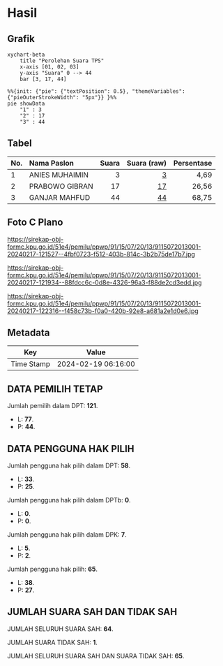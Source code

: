 # Hasil

## Grafik

```mermaid
xychart-beta
    title "Perolehan Suara TPS"
    x-axis [01, 02, 03]
    y-axis "Suara" 0 --> 44
    bar [3, 17, 44]
```

```mermaid
%%{init: {"pie": {"textPosition": 0.5}, "themeVariables": {"pieOuterStrokeWidth": "5px"}} }%%
pie showData
    "1" : 3
    "2" : 17
    "3" : 44
```

## Tabel

| No. | Nama Paslon    | Suara | Suara (raw) | Persentase |
|:--- |:-------------- | -----:| -----------:| ----------:|
| 1   | ANIES MUHAIMIN | 3     | [3][p-1]    | 4,69       |
| 2   | PRABOWO GIBRAN | 17    | [17][p-2]   | 26,56      |
| 3   | GANJAR MAHFUD  | 44    | [44][p-3]   | 68,75      |


[p-1]: https://github.com/gigit-pemilu/pemilu-2024-91-papua/blob/main/pilpres/hitung-suara/sub/91-papua/sub/15-waropen/sub/07-risei-sayati/sub/2013-aimasi/sub/001-tps/sub/paslon-1.txt
[p-2]: https://github.com/gigit-pemilu/pemilu-2024-91-papua/blob/main/pilpres/hitung-suara/sub/91-papua/sub/15-waropen/sub/07-risei-sayati/sub/2013-aimasi/sub/001-tps/sub/paslon-2.txt
[p-3]: https://github.com/gigit-pemilu/pemilu-2024-91-papua/blob/main/pilpres/hitung-suara/sub/91-papua/sub/15-waropen/sub/07-risei-sayati/sub/2013-aimasi/sub/001-tps/sub/paslon-3.txt

## Foto C Plano

https://sirekap-obj-formc.kpu.go.id/51e4/pemilu/ppwp/91/15/07/20/13/9115072013001-20240217-121527--4fbf0723-f512-403b-814c-3b2b75de17b7.jpg

https://sirekap-obj-formc.kpu.go.id/51e4/pemilu/ppwp/91/15/07/20/13/9115072013001-20240217-121934--88fdcc6c-0d8e-4326-96a3-f88de2cd3edd.jpg

https://sirekap-obj-formc.kpu.go.id/51e4/pemilu/ppwp/91/15/07/20/13/9115072013001-20240217-122316--f458c73b-f0a0-420b-92e8-a681a2e1d0e6.jpg


## Metadata

| Key        | Value               |
| ---------- | ------------------- |
| Time Stamp | 2024-02-19 06:16:00 |


## DATA PEMILIH TETAP

Jumlah pemilih dalam DPT: **121**.
 * L: **77**.
 * P: **44**.

## DATA PENGGUNA HAK PILIH

Jumlah pengguna hak pilih dalam DPT: **58**.
 * L: **33**.
 * P: **25**.

Jumlah pengguna hak pilih dalam DPTb: **0**.
 * L: **0**.
 * P: **0**.

Jumlah pengguna hak pilih dalam DPK: **7**.
 * L: **5**.
 * P: **2**.

Jumlah pengguna hak pilih: **65**.
 * L: **38**.
 * P: **27**.

## JUMLAH SUARA SAH DAN TIDAK SAH

JUMLAH SELURUH SUARA SAH: **64**.

JUMLAH SUARA TIDAK SAH: **1**.

JUMLAH SELURUH SUARA SAH DAN SUARA TIDAK SAH: **65**.


